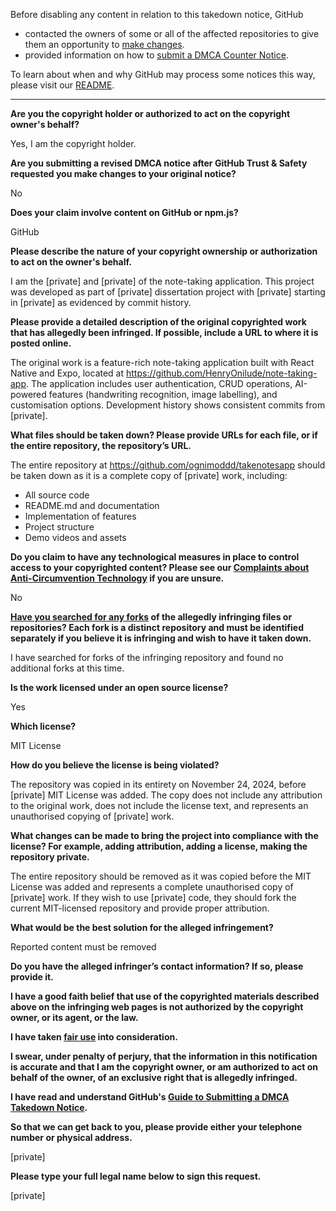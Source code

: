 Before disabling any content in relation to this takedown notice, GitHub
- contacted the owners of some or all of the affected repositories to give them an opportunity to [make changes](https://docs.github.com/en/github/site-policy/dmca-takedown-policy#a-how-does-this-actually-work).
- provided information on how to [submit a DMCA Counter Notice](https://docs.github.com/en/articles/guide-to-submitting-a-dmca-counter-notice).

To learn about when and why GitHub may process some notices this way, please visit our [README](https://github.com/github/dmca/blob/master/README.md#anatomy-of-a-takedown-notice).

---

**Are you the copyright holder or authorized to act on the copyright owner's behalf?**

Yes, I am the copyright holder.

**Are you submitting a revised DMCA notice after GitHub Trust & Safety requested you make changes to your original notice?**

No

**Does your claim involve content on GitHub or npm.js?**

GitHub

**Please describe the nature of your copyright ownership or authorization to act on the owner's behalf.**

I am the [private] and [private] of the note-taking application. This project was developed as part of [private] dissertation project with [private] starting in [private] as evidenced by commit history.

**Please provide a detailed description of the original copyrighted work that has allegedly been infringed. If possible, include a URL to where it is posted online.**

The original work is a feature-rich note-taking application built with React Native and Expo, located at https://github.com/HenryOnilude/note-taking-app. The application includes user authentication, CRUD operations, AI-powered features (handwriting recognition, image labelling), and customisation options. Development history shows consistent commits from [private].

**What files should be taken down? Please provide URLs for each file, or if the entire repository, the repository’s URL.**

The entire repository at https://github.com/ognimoddd/takenotesapp should be taken down as it is a complete copy of [private] work, including:  
- All source code  
- README.md and documentation  
- Implementation of features  
- Project structure  
- Demo videos and assets  

**Do you claim to have any technological measures in place to control access to your copyrighted content? Please see our <a href="https://docs.github.com/articles/guide-to-submitting-a-dmca-takedown-notice#complaints-about-anti-circumvention-technology">Complaints about Anti-Circumvention Technology</a> if you are unsure.**

No

**<a href="https://docs.github.com/articles/dmca-takedown-policy#b-what-about-forks-or-whats-a-fork">Have you searched for any forks</a> of the allegedly infringing files or repositories? Each fork is a distinct repository and must be identified separately if you believe it is infringing and wish to have it taken down.**

I have searched for forks of the infringing repository and found no additional forks at this time.

**Is the work licensed under an open source license?**

Yes

**Which license?**

MIT License

**How do you believe the license is being violated?**

The repository was copied in its entirety on November 24, 2024, before [private] MIT License was added. The copy does not include any attribution to the original work, does not include the license text, and represents an unauthorised copying of [private] work.

**What changes can be made to bring the project into compliance with the license? For example, adding attribution, adding a license, making the repository private.**

The entire repository should be removed as it was copied before the MIT License was added and represents a complete unauthorised copy of [private] work. If they wish to use [private] code, they should fork the current MIT-licensed repository and provide proper attribution.

**What would be the best solution for the alleged infringement?**

Reported content must be removed

**Do you have the alleged infringer’s contact information? If so, please provide it.**

**I have a good faith belief that use of the copyrighted materials described above on the infringing web pages is not authorized by the copyright owner, or its agent, or the law.**

**I have taken <a href="https://www.lumendatabase.org/topics/22">fair use</a> into consideration.**

**I swear, under penalty of perjury, that the information in this notification is accurate and that I am the copyright owner, or am authorized to act on behalf of the owner, of an exclusive right that is allegedly infringed.**

**I have read and understand GitHub's <a href="https://docs.github.com/articles/guide-to-submitting-a-dmca-takedown-notice/">Guide to Submitting a DMCA Takedown Notice</a>.**

**So that we can get back to you, please provide either your telephone number or physical address.**

[private]

**Please type your full legal name below to sign this request.**

[private]
